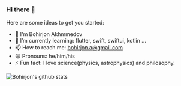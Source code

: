 ### Hi there 👋


Here are some ideas to get you started:

- 🔭 I'm Bohirjon Akhmmedov
- 🌱 I’m currently learning: flutter, swift, swiftui, kotlin ...
- 📫 How to reach me: bohirjon.a@gmail.com
- 😄 Pronouns: he/him/his
- ⚡ Fun fact: I love science(physics, astrophysics) and philosophy.

![Bohirjon's github stats](https://github-readme-stats.vercel.app/api?username=bohirjon&show_icons=true)
